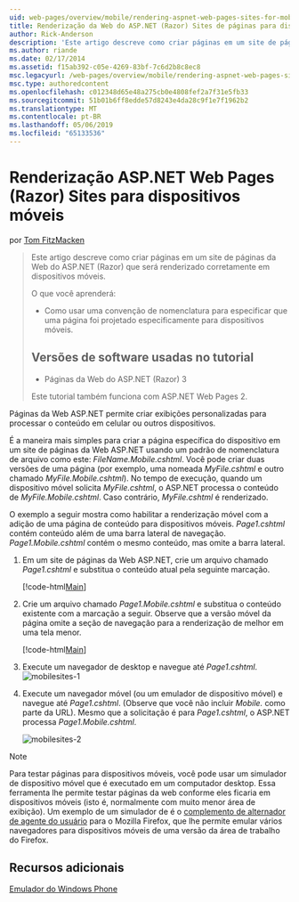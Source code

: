 ```yaml
---
uid: web-pages/overview/mobile/rendering-aspnet-web-pages-sites-for-mobile-devices
title: Renderização da Web do ASP.NET (Razor) Sites de páginas para dispositivos móveis | Microsoft Docs
author: Rick-Anderson
description: 'Este artigo descreve como criar páginas em um site de páginas da Web do ASP.NET (Razor) que será renderizado corretamente em dispositivos móveis. O que você aprenderá: Como você...'
ms.author: riande
ms.date: 02/17/2014
ms.assetid: f15ab392-c05e-4269-83bf-7c6d2b8c8ec8
msc.legacyurl: /web-pages/overview/mobile/rendering-aspnet-web-pages-sites-for-mobile-devices
msc.type: authoredcontent
ms.openlocfilehash: c012348d65e48a275cb0e4808fef2a7f31e5fb33
ms.sourcegitcommit: 51b01b6ff8edde57d8243e4da28c9f1e7f1962b2
ms.translationtype: MT
ms.contentlocale: pt-BR
ms.lasthandoff: 05/06/2019
ms.locfileid: "65133536"
---
```

# <a name="rendering-aspnet-web-pages-razor-sites-for-mobile-devices"></a>Renderização ASP.NET Web Pages (Razor) Sites para dispositivos móveis

por [Tom FitzMacken](https://github.com/tfitzmac)

> Este artigo descreve como criar páginas em um site de páginas da Web do ASP.NET (Razor) que será renderizado corretamente em dispositivos móveis.
> 
> O que você aprenderá:
> 
> - Como usar uma convenção de nomenclatura para especificar que uma página foi projetado especificamente para dispositivos móveis.
>   
> 
> ## <a name="software-versions-used-in-the-tutorial"></a>Versões de software usadas no tutorial
> 
> 
> - Páginas da Web do ASP.NET (Razor) 3
>   
> 
> Este tutorial também funciona com ASP.NET Web Pages 2.

Páginas da Web ASP.NET permite criar exibições personalizadas para processar o conteúdo em celular ou outros dispositivos.

É a maneira mais simples para criar a página específica do dispositivo em um site de páginas da Web ASP.NET usando um padrão de nomenclatura de arquivo como este: *FileName.Mobile.cshtml*. Você pode criar duas versões de uma página (por exemplo, uma nomeada *MyFile.cshtml* e outro chamado *MyFile.Mobile.cshtml*). No tempo de execução, quando um dispositivo móvel solicita *MyFile.cshtml*, o ASP.NET processa o conteúdo de *MyFile.Mobile.cshtml*. Caso contrário, *MyFile.cshtml* é renderizado.

O exemplo a seguir mostra como habilitar a renderização móvel com a adição de uma página de conteúdo para dispositivos móveis. *Page1.cshtml* contém conteúdo além de uma barra lateral de navegação. *Page1.Mobile.cshtml* contém o mesmo conteúdo, mas omite a barra lateral.

1. Em um site de páginas da Web ASP.NET, crie um arquivo chamado *Page1.cshtml* e substitua o conteúdo atual pela seguinte marcação.

    [!code-html[Main](rendering-aspnet-web-pages-sites-for-mobile-devices/samples/sample1.html)]
2. Crie um arquivo chamado *Page1.Mobile.cshtml* e substitua o conteúdo existente com a marcação a seguir. Observe que a versão móvel da página omite a seção de navegação para a renderização de melhor em uma tela menor.

    [!code-html[Main](rendering-aspnet-web-pages-sites-for-mobile-devices/samples/sample2.html)]
3. Execute um navegador de desktop e navegue até *Page1.cshtml*. ![mobilesites-1](rendering-aspnet-web-pages-sites-for-mobile-devices/_static/image1.png)
4. Execute um navegador móvel (ou um emulador de dispositivo móvel) e navegue até *Page1.cshtml*. (Observe que você não incluir *Mobile.* como parte da URL). Mesmo que a solicitação é para *Page1.cshtml*, o ASP.NET processa *Page1.Mobile.cshtml*.

    ![mobilesites-2](rendering-aspnet-web-pages-sites-for-mobile-devices/_static/image2.png)

> [!NOTE]
> Para testar páginas para dispositivos móveis, você pode usar um simulador de dispositivo móvel que é executado em um computador desktop. Essa ferramenta lhe permite testar páginas da web conforme eles ficaria em dispositivos móveis (isto é, normalmente com muito menor área de exibição). Um exemplo de um simulador de é o [complemento de alternador de agente do usuário](http://addons.mozilla.org/firefox/addon/user-agent-switcher/) para o Mozilla Firefox, que lhe permite emular vários navegadores para dispositivos móveis de uma versão da área de trabalho do Firefox.

<a id="Additional_Resources"></a>
## <a name="additional-resources"></a>Recursos adicionais

[Emulador do Windows Phone](https://msdn.microsoft.com/library/ff402563(v=VS.92).aspx)
